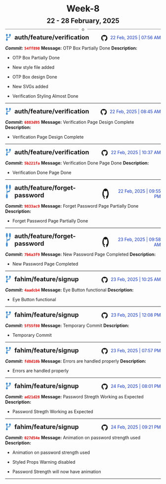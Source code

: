 <h1 style="text-align:center; margin-bottom:10px">Week-8</h1>
<h2 style="text-align:center; margin:0px">22 - 28 February, 2025</h2>
<div style="display: flex; align-items: center; justify-content: center;">
  <hr style="flex: 1; background-color: gray;" />
  <span style="padding: 0 10px;font-weight:bold; color:gray">o</span>
  <hr style="flex: 1; background-color: gray;" />
</div>

<div style="display: flex; justify-content: space-between; align-items:end;">
  <div style="display:flex">
      <img src="../assets/branch.svg" alt="GitHub Logo"  style="width:20px; margin:0 10px 0 0">
      <h3 style="margin: 0; padding:0; font-weight: bold; font-size:20px;">auth/feature/verification</h3>
  </div>
  <div style="display:flex">
  <img src="../assets/github.svg" alt="GitHub Logo" style="width:20px">
    <span style="color:rgb(16, 54, 226); text-align: right; margin:0 0 0 10px; padding:0px;">22 Feb, 2025 | 07:56 AM</span>
  </div>
</div>

**_Commit:_** <code style="color: red; font-weight: bold;">54ff890</code>
**Message:** OTP Box Partially Done
**Description:**
- OTP Box Partially Done

- New style file added
- OTP Box design Done
- New SVGs added
- Verification Styling Almost Done
---
<div style="display: flex; justify-content: space-between; align-items:end;">
  <div style="display:flex">
      <img src="../assets/branch.svg" alt="GitHub Logo"  style="width:20px; margin:0 10px 0 0">
      <h3 style="margin: 0; padding:0; font-weight: bold; font-size:20px;">auth/feature/verification</h3>
  </div>
  <div style="display:flex">
  <img src="../assets/github.svg" alt="GitHub Logo" style="width:20px">
    <span style="color:rgb(16, 54, 226); text-align: right; margin:0 0 0 10px; padding:0px;">22 Feb, 2025 | 08:45 AM</span>
  </div>
</div>

**_Commit:_** <code style="color: red; font-weight: bold;">6883d95</code>
**Message:** Verification Page Design Complete
**Description:**
- Verification Page Design Complete
---
<div style="display: flex; justify-content: space-between; align-items:end;">
  <div style="display:flex">
      <img src="../assets/branch.svg" alt="GitHub Logo"  style="width:20px; margin:0 10px 0 0">
      <h3 style="margin: 0; padding:0; font-weight: bold; font-size:20px;">auth/feature/verification</h3>
  </div>
  <div style="display:flex">
  <img src="../assets/github.svg" alt="GitHub Logo" style="width:20px">
    <span style="color:rgb(16, 54, 226); text-align: right; margin:0 0 0 10px; padding:0px;">22 Feb, 2025 | 10:37 AM</span>
  </div>
</div>

**_Commit:_** <code style="color: red; font-weight: bold;">5b221fa</code>
**Message:** Verification Done Page Done
**Description:**
- Verification Done Page Done
---
<div style="display: flex; justify-content: space-between; align-items:end;">
  <div style="display:flex">
      <img src="../assets/branch.svg" alt="GitHub Logo"  style="width:20px; margin:0 10px 0 0">
      <h3 style="margin: 0; padding:0; font-weight: bold; font-size:20px;">auth/feature/forget-password</h3>
  </div>
  <div style="display:flex">
  <img src="../assets/github.svg" alt="GitHub Logo" style="width:20px">
    <span style="color:rgb(16, 54, 226); text-align: right; margin:0 0 0 10px; padding:0px;">22 Feb, 2025 | 09:55 PM</span>
  </div>
</div>

**_Commit:_** <code style="color: red; font-weight: bold;">9833ac9</code>
**Message:** Forget Password Page Partially Done
**Description:**
- Forget Password Page Partially Done
---
<div style="display: flex; justify-content: space-between; align-items:end;">
  <div style="display:flex">
      <img src="../assets/branch.svg" alt="GitHub Logo"  style="width:20px; margin:0 10px 0 0">
      <h3 style="margin: 0; padding:0; font-weight: bold; font-size:20px;">auth/feature/forget-password</h3>
  </div>
  <div style="display:flex">
  <img src="../assets/github.svg" alt="GitHub Logo" style="width:20px">
    <span style="color:rgb(16, 54, 226); text-align: right; margin:0 0 0 10px; padding:0px;">23 Feb, 2025 | 09:58 AM</span>
  </div>
</div>

**_Commit:_** <code style="color: red; font-weight: bold;">7b6a3f9</code>
**Message:** New Password Page Completed
**Description:**
- New Password Page Completed
---
<div style="display: flex; justify-content: space-between; align-items:end;">
  <div style="display:flex">
      <img src="../assets/branch.svg" alt="GitHub Logo"  style="width:20px; margin:0 10px 0 0">
      <h3 style="margin: 0; padding:0; font-weight: bold; font-size:20px;">fahim/feature/signup</h3>
  </div>
  <div style="display:flex">
  <img src="../assets/github.svg" alt="GitHub Logo" style="width:20px">
    <span style="color:rgb(16, 54, 226); text-align: right; margin:0 0 0 10px; padding:0px;">23 Feb, 2025 | 10:25 AM</span>
  </div>
</div>

**_Commit:_** <code style="color: red; font-weight: bold;">4aadcb4</code>
**Message:** Eye Button functional
**Description:**
- Eye Button functional
---
<div style="display: flex; justify-content: space-between; align-items:end;">
  <div style="display:flex">
      <img src="../assets/branch.svg" alt="GitHub Logo"  style="width:20px; margin:0 10px 0 0">
      <h3 style="margin: 0; padding:0; font-weight: bold; font-size:20px;">fahim/feature/signup</h3>
  </div>
  <div style="display:flex">
  <img src="../assets/github.svg" alt="GitHub Logo" style="width:20px">
    <span style="color:rgb(16, 54, 226); text-align: right; margin:0 0 0 10px; padding:0px;">23 Feb, 2025 | 12:08 PM</span>
  </div>
</div>

**_Commit:_** <code style="color: red; font-weight: bold;">5f55f80</code>
**Message:** Temporary Commit
**Description:**
- Temporary Commit
---
<div style="display: flex; justify-content: space-between; align-items:end;">
  <div style="display:flex">
      <img src="../assets/branch.svg" alt="GitHub Logo"  style="width:20px; margin:0 10px 0 0">
      <h3 style="margin: 0; padding:0; font-weight: bold; font-size:20px;">fahim/feature/signup</h3>
  </div>
  <div style="display:flex">
  <img src="../assets/github.svg" alt="GitHub Logo" style="width:20px">
    <span style="color:rgb(16, 54, 226); text-align: right; margin:0 0 0 10px; padding:0px;">23 Feb, 2025 | 07:57 PM</span>
  </div>
</div>

**_Commit:_** <code style="color: red; font-weight: bold;">fd8d10b</code>
**Message:** Errors are handled properly
**Description:**
- Errors are handled properly
---
<div style="display: flex; justify-content: space-between; align-items:end;">
  <div style="display:flex">
      <img src="../assets/branch.svg" alt="GitHub Logo"  style="width:20px; margin:0 10px 0 0">
      <h3 style="margin: 0; padding:0; font-weight: bold; font-size:20px;">fahim/feature/signup</h3>
  </div>
  <div style="display:flex">
  <img src="../assets/github.svg" alt="GitHub Logo" style="width:20px">
    <span style="color:rgb(16, 54, 226); text-align: right; margin:0 0 0 10px; padding:0px;">24 Feb, 2025 | 08:01 PM</span>
  </div>
</div>

**_Commit:_** <code style="color: red; font-weight: bold;">ad21d28</code>
**Message:** Password Stregth Working as Expected
**Description:**
- Password Stregth Working as Expected
---
<div style="display: flex; justify-content: space-between; align-items:end;">
  <div style="display:flex">
      <img src="../assets/branch.svg" alt="GitHub Logo"  style="width:20px; margin:0 10px 0 0">
      <h3 style="margin: 0; padding:0; font-weight: bold; font-size:20px;">fahim/feature/signup</h3>
  </div>
  <div style="display:flex">
  <img src="../assets/github.svg" alt="GitHub Logo" style="width:20px">
    <span style="color:rgb(16, 54, 226); text-align: right; margin:0 0 0 10px; padding:0px;">24 Feb, 2025 | 09:21 PM</span>
  </div>
</div>

**_Commit:_** <code style="color: red; font-weight: bold;">027d54e</code>
**Message:** Animation on password strength used
**Description:**
- Animation on password strength used

- Styled Props Warning disabled
- Password Strength will now have animation
---
